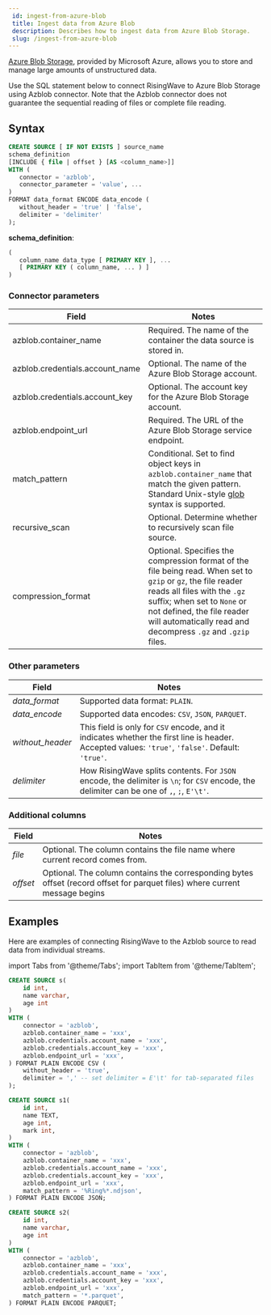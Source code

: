 ```yaml
---
 id: ingest-from-azure-blob
 title: Ingest data from Azure Blob
 description: Describes how to ingest data from Azure Blob Storage.
 slug: /ingest-from-azure-blob
---
```

<head>
  <link rel="canonical" href="https://docs.risingwave.com/docs/current/ingest-from-azure-blob/" />
</head>

[Azure Blob Storage](https://learn.microsoft.com/en-us/azure/storage/blobs/), provided by Microsoft Azure, allows you to store and manage large amounts of unstructured data.

Use the SQL statement below to connect RisingWave to Azure Blob Storage using Azblob connector. Note that the Azblob connector does not guarantee the sequential reading of files or complete file reading.

## Syntax

```sql
CREATE SOURCE [ IF NOT EXISTS ] source_name 
schema_definition
[INCLUDE { file | offset } [AS <column_name>]]
WITH (
   connector = 'azblob',
   connector_parameter = 'value', ...
)
FORMAT data_format ENCODE data_encode (
   without_header = 'true' | 'false',
   delimiter = 'delimiter'
); 
```

**schema_definition**:

```sql
(
   column_name data_type [ PRIMARY KEY ], ...
   [ PRIMARY KEY ( column_name, ... ) ]
)
```

### Connector parameters

|Field|Notes|
|---|---|
|azblob.container_name |Required. The name of the container the data source is stored in. |
|azblob.credentials.account_name|Optional. The name of the Azure Blob Storage account. |
|azblob.credentials.account_key|Optional. The account key for the Azure Blob Storage account.|
|azblob.endpoint_url|Required. The URL of the Azure Blob Storage service endpoint.|
|match_pattern|Conditional. Set to find object keys in `azblob.container_name` that match the given pattern. Standard Unix-style [glob](https://en.wikipedia.org/wiki/Glob_(programming)) syntax is supported.|
|recursive_scan|Optional. Determine whether to recursively scan file source.|
|compression_format|Optional. Specifies the compression format of the file being read. When set to `gzip` or `gz`, the file reader reads all files with the `.gz` suffix; when set to `None` or not defined, the file reader will automatically read and decompress `.gz` and `.gzip` files.|

### Other parameters

|Field|Notes|
|---|---|
|*data_format*| Supported data format: `PLAIN`. |
|*data_encode*| Supported data encodes: `CSV`, `JSON`, `PARQUET`. |
|*without_header*| This field is only for `CSV` encode, and it indicates whether the first line is header. Accepted values: `'true'`, `'false'`. Default: `'true'`.|
|*delimiter*| How RisingWave splits contents. For `JSON` encode, the delimiter is `\n`; for `CSV` encode, the delimiter can be one of `,`, `;`, `E'\t'`. |

### Additional columns

|Field|Notes|
|---|---|
|*file*| Optional. The column contains the file name where current record comes from. |
|*offset*| Optional. The column contains the corresponding bytes offset (record offset for parquet files) where current message begins|

## Examples

Here are examples of connecting RisingWave to the Azblob source to read data from individual streams.

import Tabs from '@theme/Tabs';
import TabItem from '@theme/TabItem';

<Tabs>

<TabItem value="csv" label="CSV" default>

```sql
CREATE SOURCE s(
    id int,
    name varchar,
    age int
) 
WITH (
    connector = 'azblob',
    azblob.container_name = 'xxx',
    azblob.credentials.account_name = 'xxx',
    azblob.credentials.account_key = 'xxx',
    azblob.endpoint_url = 'xxx',
) FORMAT PLAIN ENCODE CSV (
    without_header = 'true',
    delimiter = ',' -- set delimiter = E'\t' for tab-separated files
); 
```

</TabItem>

<TabItem value="json" label="JSON" default>

```sql
CREATE SOURCE s1( 
    id int,
    name TEXT,
    age int,
    mark int,
)
WITH (
    connector = 'azblob',
    azblob.container_name = 'xxx',
    azblob.credentials.account_name = 'xxx',
    azblob.credentials.account_key = 'xxx',
    azblob.endpoint_url = 'xxx',
    match_pattern = '%Ring%*.ndjson',
) FORMAT PLAIN ENCODE JSON;
```

</TabItem>

<TabItem value="parquet" label="PARQUET" default>

```sql
CREATE SOURCE s2(
    id int,
    name varchar,
    age int
) 
WITH (
    connector = 'azblob',
    azblob.container_name = 'xxx',
    azblob.credentials.account_name = 'xxx',
    azblob.credentials.account_key = 'xxx',
    azblob.endpoint_url = 'xxx',
    match_pattern = '*.parquet',
) FORMAT PLAIN ENCODE PARQUET;
```

</TabItem>
</Tabs>